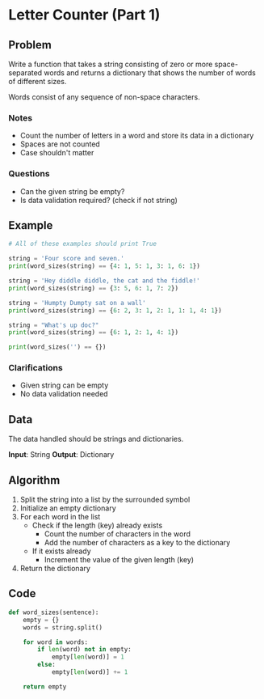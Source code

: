 # Letter Counter (Part 1)
## Problem
Write a function that takes a string consisting of zero or more space-separated words and returns a dictionary that shows the number of words of different sizes.

Words consist of any sequence of non-space characters.

### Notes
- Count the number of letters in a word and store its data in a dictionary
- Spaces are not counted
- Case shouldn't matter

### Questions
- Can the given string be empty?
- Is data validation required? (check if not string)

## Example
```python
# All of these examples should print True

string = 'Four score and seven.'
print(word_sizes(string) == {4: 1, 5: 1, 3: 1, 6: 1})

string = 'Hey diddle diddle, the cat and the fiddle!'
print(word_sizes(string) == {3: 5, 6: 1, 7: 2})

string = 'Humpty Dumpty sat on a wall'
print(word_sizes(string) == {6: 2, 3: 1, 2: 1, 1: 1, 4: 1})

string = "What's up doc?"
print(word_sizes(string) == {6: 1, 2: 1, 4: 1})

print(word_sizes('') == {})
```

### Clarifications
- Given string can be empty
- No data validation needed

## Data
The data handled should be strings and dictionaries.

**Input**: String
**Output**: Dictionary

## Algorithm
1. Split the string into a list by the surrounded symbol
2. Initialize an empty dictionary
3. For each word in the list
	- Check if the length (key) already exists
		- Count the number of characters in the word
		- Add the number of characters as a key to the dictionary
	- If it exists already
		- Increment the value of the given length (key)
4. Return the dictionary

## Code
```python
def word_sizes(sentence):
	empty = {}
	words = string.split()

	for word in words:
		if len(word) not in empty:
			empty[len(word)] = 1
		else:
			empty[len(word)] += 1

	return empty
```